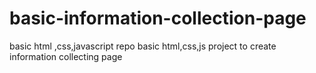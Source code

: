# basic-information-collection-page
basic html ,css,javascript repo
basic html,css,js project to create information collecting page

